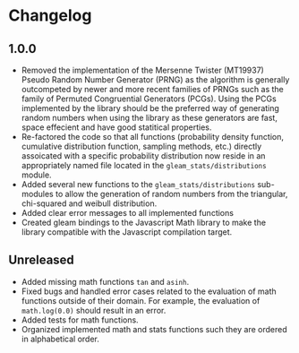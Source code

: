 # Changelog

## 1.0.0

- Removed the implementation of the Mersenne Twister (MT19937) Pseudo Random Number Generator (PRNG) as the algorithm is generally outcompeted by newer and more recent families of PRNGs such as the family of Permuted Congruential Generators (PCGs). Using the PCGs implemented by the library should be the preferred way of generating random numbers when using the library as these generators are fast, space effecient and have good statitical properties. 
- Re-factored the code so that all functions (probability density function, cumulative distribution function, sampling methods, etc.) directly assoicated with a specific probability distribution now reside in an appropriately named file located in the `gleam_stats/distributions` module. 
- Added several new functions to the `gleam_stats/distributions` sub-modules to allow the generation of random numbers from the triangular, chi-squared and weibull distribution.
- Added clear error messages to all implemented functions
- Created gleam bindings to the Javascript Math library to make the library compatible with the Javascript compilation target.

## Unreleased

- Added missing math functions `tan` and `asinh`.
- Fixed bugs and handled error cases related to the evaluation of math functions outside of their domain. For example, the evaluation of `math.log(0.0)` should result in an error.
- Added tests for math functions.
- Organized implemented math and stats functions such they are ordered in alphabetical order.
